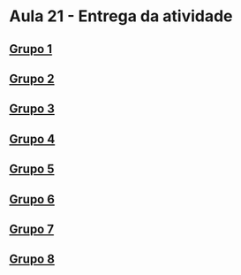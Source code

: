 # Aula 21 - Entrega da atividade

## [Grupo 1](./ENTREGAS/GRUPO1.md)

## [Grupo 2](./ENTREGAS/GRUPO2.md)

## [Grupo 3](./ENTREGAS/GRUPO3.md)

## [Grupo 4](./ENTREGAS/GRUPO4.md)

## [Grupo 5](./ENTREGAS/GRUPO5.md)

## [Grupo 6](./ENTREGAS/GRUPO6.md)

## [Grupo 7](./ENTREGAS/GRUPO7.md)

## [Grupo 8](./ENTREGAS/GRUPO8.md)